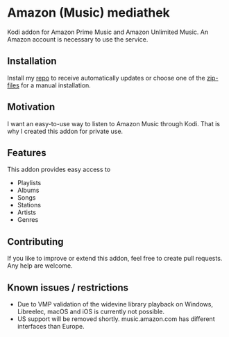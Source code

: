 # Amazon (Music) mediathek
Kodi addon for Amazon Prime Music and Amazon Unlimited Music.
An Amazon account is necessary to use the service.

## Installation
Install my [repo](https://github.com/spacys/repoverview) to receive automatically updates or choose one of the [zip-files](https://github.com/spacys/mediathek/tree/master/zip/plugin.audio.amazonmedia) for a manual installation.

## Motivation
I want an easy-to-use way to listen to Amazon Music through Kodi. That is why I created this addon for private use.

## Features
This addon provides easy access to
- Playlists
- Albums
- Songs
- Stations
- Artists
- Genres

## Contributing
If you like to improve or extend this addon, feel free to create pull requests.
Any help are welcome.

## Known issues / restrictions
- Due to VMP validation of the widevine library playback on Windows, Libreelec, macOS and iOS is currently not possible.
- US support will be removed shortly. music.amazon.com has different interfaces than Europe.
